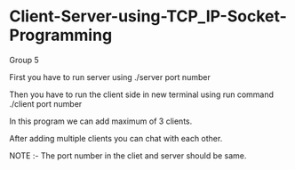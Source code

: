 # Client-Server-using-TCP_IP-Socket-Programming
Group 5

First you have to run server using 
./server port number

Then you have to run the client side in new terminal using run command
./client port number

In this program we can add maximum of 3 clients.

After adding multiple clients you can chat with each other.

NOTE :- The port number in the cliet and server should be same.
